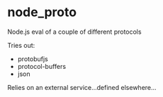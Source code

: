 # node_proto
Node.js eval of a couple of different protocols

Tries out:
* protobufjs
* protocol-buffers
* json

Relies on an external service...defined elsewhere...
